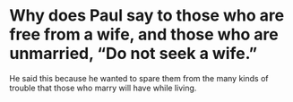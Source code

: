 # Why does Paul say to those who are free from a wife, and those who are unmarried, “Do not seek a wife.”

He said this because he wanted to spare them from the many kinds of trouble that those who marry will have while living.
